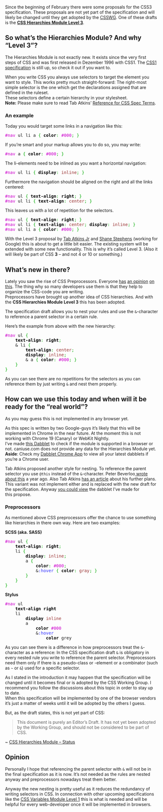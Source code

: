 
Since the beginning of February there were some proposals for the CSS3 specification. These proposals are not yet part of the&nbsp;specification&nbsp;and will likely be changed until they get adopted by the <a title="The CSS Working Group Wiki" href="http://wiki.csswg.org/">CSSWG</a>. One of these drafts is the&nbsp;<a title="The CSS Hierarchies Module Level 3" href="http://dev.w3.org/csswg/css3-hierarchies/"><strong>CSS Hierarchies Module Level 3</strong></a>.

## So what’s the Hierarchies Module? And why “Level 3”?

The Hierarchies Module is not exactly new. It exists since the very first steps of CSS and was first released in Dezember 1996 with CSS1. The <a title="Cascading Style Sheets, Level 1" href="http://www.w3.org/TR/2008/REC-CSS1-20080411/">CSS1 specification</a> is still up, so check it out if you want to.

When you write CSS you always use selectors to target the element you want to style. This works pretty much straight-forward: The right-most simple selector&nbsp;is the one which get the&nbsp;declarations assigned that are defined in the ruleset.<br>
These selectors define a certain&nbsp;hierarchy&nbsp;in your stylesheet.<br>
<strong>Note:</strong> Please make sure to read Tab Atkins’ <a title="CSS Spec Terms, for Future Reference" href="http://www.xanthir.com/blog/b4E50">Reference for CSS Spec Terms</a>.

### An example

Today you would target some links in a navigation like this:

<div class="wp_syntax"><div class="code"><pre class="css" style="font-family:monospace;"><span style="color: #cc00cc;">#nav</span> ul li a <span style="color: #00AA00;">{</span>&nbsp;<span style="color: #000000; font-weight: bold;">color</span><span style="color: #00AA00;">:</span> <span style="color: #cc00cc;">#000</span><span style="color: #00AA00;">;</span>&nbsp;<span style="color: #00AA00;">}</span></pre></div></div>


If you’re smart and your markup&nbsp;allows&nbsp;you to do so, you may write:

<div class="wp_syntax"><div class="code"><pre class="css" style="font-family:monospace;"><span style="color: #cc00cc;">#nav</span> a <span style="color: #00AA00;">{</span> <span style="color: #000000; font-weight: bold;">color</span><span style="color: #00AA00;">:</span> <span style="color: #cc00cc;">#000</span><span style="color: #00AA00;">;</span> <span style="color: #00AA00;">}</span></pre></div></div>


The li-elements need to be inlined as you want a horizontal navigation:

<div class="wp_syntax"><div class="code"><pre class="css" style="font-family:monospace;"><span style="color: #cc00cc;">#nav</span> ul li <span style="color: #00AA00;">{</span> <span style="color: #000000; font-weight: bold;">display</span><span style="color: #00AA00;">:</span> <span style="color: #993333;">inline</span><span style="color: #00AA00;">;</span> <span style="color: #00AA00;">}</span></pre></div></div>


Furthermore the navigation should be aligned on the right and all the links centered:

<div class="wp_syntax"><div class="code"><pre class="css" style="font-family:monospace;"><span style="color: #cc00cc;">#nav</span> ul <span style="color: #00AA00;">{</span> <span style="color: #000000; font-weight: bold;">text-align</span><span style="color: #00AA00;">:</span> <span style="color: #000000; font-weight: bold;">right</span><span style="color: #00AA00;">;</span> <span style="color: #00AA00;">}</span>
<span style="color: #cc00cc;">#nav</span> ul li <span style="color: #00AA00;">{</span> <span style="color: #000000; font-weight: bold;">text-align</span><span style="color: #00AA00;">:</span> <span style="color: #993333;">center</span><span style="color: #00AA00;">;</span> <span style="color: #00AA00;">}</span></pre></div></div>


This leaves us with a lot of repetition for the selectors.

<div class="wp_syntax"><div class="code"><pre class="css" style="font-family:monospace;"><span style="color: #cc00cc;">#nav</span> ul <span style="color: #00AA00;">{</span> <span style="color: #000000; font-weight: bold;">text-align</span><span style="color: #00AA00;">:</span> <span style="color: #000000; font-weight: bold;">right</span><span style="color: #00AA00;">;</span> <span style="color: #00AA00;">}</span>
<span style="color: #cc00cc;">#nav</span> ul li <span style="color: #00AA00;">{</span> <span style="color: #000000; font-weight: bold;">text-align</span><span style="color: #00AA00;">:</span> <span style="color: #993333;">center</span><span style="color: #00AA00;">;</span>&nbsp;<span style="color: #000000; font-weight: bold;">display</span><span style="color: #00AA00;">:</span> <span style="color: #993333;">inline</span><span style="color: #00AA00;">;</span> <span style="color: #00AA00;">}</span>
<span style="color: #cc00cc;">#nav</span> ul li a <span style="color: #00AA00;">{</span>&nbsp;<span style="color: #000000; font-weight: bold;">color</span><span style="color: #00AA00;">:</span> <span style="color: #cc00cc;">#000</span><span style="color: #00AA00;">;</span>&nbsp;<span style="color: #00AA00;">}</span></pre></div></div>


With the Level 3 proposal by <a title="Tab Atkins on Twitter" href="https://twitter.com/#!/tabatkins">Tab Atkins Jr</a> and&nbsp;<a title="Shane's Google+ profile-page" href="https://plus.google.com/101031566089926386443/posts">Shane Stephens</a> (working for Google) this is about to get a little bit easier. The existing system will be extended with some new functionality. This is why it’s called Level 3. (Also it will likely be part of CSS <strong>3</strong> – and not 4 or 10 or something.)

## What’s new in there?

Lately you saw the rise of CSS Preprocessors. Everyone <a title="Lea Verou - On CSS preprocessors" href="http://lea.verou.me/2011/03/on-css-preprocessors/">has</a> <a title="Chris Coyier - Musings on Preprocessing" href="http://css-tricks.com/musings-on-preprocessing/">an opinion</a> <a title="Andy Clark - LESS" href="http://www.stuffandnonsense.co.uk/blog/about/less">on this</a>. The thing why so many developers use them is that they help to organize the CSS-code you are writing.<br>
Preprocessors have brought up another idea of CSS hierarchies. And with the <strong>CSS Hierarchies Module Level 3</strong> this has been adopted.

The specification draft allows you to nest your rules and use the `&`-character to reference a parent selector in a certain rule.

Here’s the example from above with the new hierarchy:

<div class="wp_syntax"><div class="code"><pre class="css" style="font-family:monospace;"><span style="color: #cc00cc;">#nav</span> ul <span style="color: #00AA00;">{</span>
    <span style="color: #000000; font-weight: bold;">text-align</span><span style="color: #00AA00;">:</span> <span style="color: #000000; font-weight: bold;">right</span><span style="color: #00AA00;">;</span>
    &amp; li <span style="color: #00AA00;">{</span>
        <span style="color: #000000; font-weight: bold;">text-align</span><span style="color: #00AA00;">:</span> <span style="color: #993333;">center</span><span style="color: #00AA00;">;</span>
        <span style="color: #000000; font-weight: bold;">display</span><span style="color: #00AA00;">:</span> <span style="color: #993333;">inline</span><span style="color: #00AA00;">;</span>
        &amp; a <span style="color: #00AA00;">{</span> <span style="color: #000000; font-weight: bold;">color</span><span style="color: #00AA00;">:</span> <span style="color: #cc00cc;">#000</span><span style="color: #00AA00;">;</span>&nbsp;<span style="color: #00AA00;">}</span>
    <span style="color: #00AA00;">}</span>
<span style="color: #00AA00;">}</span></pre></div></div>


As you can see there are no repetitions for the selectors as you can reference them by just writing `&` and nest them properly.

## How can we use this today and when will it be ready for the “real world”?

As you may guess this is not implemented in any browser yet.

As this spec is written by two Google-guys it’s likely that this will be implemented in Chrome in the near future. At the moment this is not working with Chrome 19 (Canary) or WebKit Nightly.<br>
I’ve made <a title="Testing the CSS Hierarchies Module Level 3" href="http://dabblet.com/gist/1854033">this Dabblet</a>&nbsp;to check if the module is supported in a browser or not. caniuse.com does not provide any data for the Hierarchies Module yet.<br>
<strong>Aside</strong>: Check my <a title="The Dabbles App for Google Chrome" href="https://www.hansreinl.de/archive/dabblet-chrome-app/">Dabblet Chrome App</a> to view all your latest dabblets if you’re a Chrome user.

Tab Atkins proposed another style for nesting. To reference the parent selector you use&nbsp;`@this`&nbsp;instead of the&nbsp;`&`-character. Peter Beverloo<a title="CSS Variables and mixins, Interactive Validation and pre-rendering" href="http://peter.sh/2011/01/css-variables-and-mixins-interactive-validation-and-prerendering/">&nbsp;wrote about this</a>&nbsp;a year ago. Also Tab Atkins&nbsp;<a title="CSSOM, Vars, Mixins, Nesting, and Modules" href="http://www.xanthir.com/blog/b49w0">has an article</a>&nbsp;about his further plans. This variant was not implement either and is replaced with the new draft for the specification. Anyway <a title="Using CSS nesting with @this" href="http://dabblet.com/gist/1853580">you could view</a> the dabblet I’ve made for this&nbsp;propose.

### Preprocessors

As mentioned above CSS preprocessors offer the chance to use something like hierarchies in there own way. Here are two examples:

<strong>SCSS (aka. SASS)</strong>

<div class="wp_syntax"><div class="code"><pre class="css" style="font-family:monospace;"><span style="color: #cc00cc;">#nav</span> ul <span style="color: #00AA00;">{</span>
    <span style="color: #000000; font-weight: bold;">text-align</span><span style="color: #00AA00;">:</span> <span style="color: #000000; font-weight: bold;">right</span><span style="color: #00AA00;">;</span>
    li <span style="color: #00AA00;">{</span>
        <span style="color: #000000; font-weight: bold;">display</span><span style="color: #00AA00;">:</span> <span style="color: #993333;">inline</span><span style="color: #00AA00;">;</span>
        a <span style="color: #00AA00;">{</span>
            <span style="color: #000000; font-weight: bold;">color</span><span style="color: #00AA00;">:</span> <span style="color: #cc00cc;">#000</span><span style="color: #00AA00;">;</span>
            &amp;<span style="color: #3333ff;">:hover </span><span style="color: #00AA00;">{</span> <span style="color: #000000; font-weight: bold;">color</span><span style="color: #00AA00;">:</span> <span style="color: #993333;">gray</span><span style="color: #00AA00;">;</span> <span style="color: #00AA00;">}</span>
       &nbsp;<span style="color: #00AA00;">}</span>
    <span style="color: #00AA00;">}</span>
<span style="color: #00AA00;">}</span></pre></div></div>


<strong>Stylus</strong>

<div class="wp_syntax"><div class="code"><pre class="css" style="font-family:monospace;"><span style="color: #cc00cc;">#nav</span> ul
    <span style="color: #000000; font-weight: bold;">text-align</span> <span style="color: #000000; font-weight: bold;">right</span>
    li
        <span style="color: #000000; font-weight: bold;">display</span> <span style="color: #993333;">inline</span>
        a
            <span style="color: #000000; font-weight: bold;">color</span> <span style="color: #cc00cc;">#000</span>
            &amp;<span style="color: #3333ff;">:hover
                </span><span style="color: #000000; font-weight: bold;">color</span> grey</pre></div></div>


As you can see there is a difference in how preprocessors treat the `&`-character as a reference: In the CSS specification draft `&` is obligatory in every nested rule you write to reference the parent selector. Preprocessors need them only if there is a pseudo-class or -element or a combinator (such as `~` or `&`) used for a specific selector.

As I stated in the introduction it may happen that the specification will be changed until it becomes final or is adopted by the CSS Working Group. I recommend you follow the discussions about this topic in order to stay up to date.<br>
When this specification will be implemented by one of the browser vendors it’s just a matter of weeks until it will be adopted by the others I guess.

But, as the draft states, this is not yet part of CSS:

> This document is purely an Editor’s Draft. It has not yet been adopted by the Working Group, and should not be considered to be part of CSS.

~ <a title="Status" href="http://dev.w3.org/csswg/css3-hierarchies/#status">CSS Hierarchies Module – Status</a>


## Opinion

Personally I hope that referencing the parent selector with `&` will not be in the final specification as it is now. It’s not needed as the rules are nested anyway and preprocessors nowadays treat them better.

Anyway the new nesting is pretty useful as it reduces the redundancy of writing selectors in CSS. In connection with other upcoming specifications like the <a title="CSS Variables Module Level 1" href="http://dev.w3.org/csswg/css-variables/">CSS Variables Module Level 1</a>&nbsp;this is what is needed and will be helpful for every web-developer once it will be implemented in browsers.
